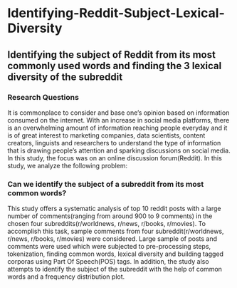 # Identifying-Reddit-Subject-Lexical-Diversity

## Identifying the subject of Reddit from its most commonly used words and finding the 3 lexical diversity of the subreddit
### Research Questions
It is commonplace to consider and base one’s opinion based on information consumed on the
internet. With an increase in social media platforms, there is an overwhelming amount of information
reaching people everyday and it is of great interest to marketing companies, data scientists, content
creators, linguists and researchers to understand the type of information that is drawing people’s attention
and sparking discussions on social media.
In this study, the focus was on an online discussion forum(Reddit). In this study, we analyze the
following problem:
### Can we identify the subject of a subreddit from its most common words? 
This study offers a systematic analysis of top 10 reddit posts with a large number of comments(ranging from around 900 to 9
comments) in the chosen four subreddits(r/worldnews, r/news, r/books, r/movies). To accomplish this task,
sample comments from four subreddit(r/worldnews, r/news, r/books, r/movies) were considered. Large
sample of posts and comments were used which were subjected to pre-processing steps, tokenization,
finding common words, lexical diversity and building tagged corporas using Part Of Speech(POS) tags. In
addition, the study also attempts to identify the subject of the subreddit with the help of common words and
a frequency distribution plot.
